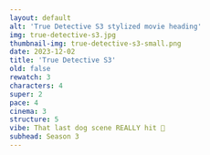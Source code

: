 ```yaml
---
layout: default
alt: 'True Detective S3 stylized movie heading'
img: true-detective-s3.jpg
thumbnail-img: true-detective-s3-small.png
date: 2023-12-02
title: 'True Detective S3'
old: false
rewatch: 3
characters: 4
super: 2
pace: 4
cinema: 3
structure: 5
vibe: That last dog scene REALLY hit 🥲
subhead: Season 3
---
```

